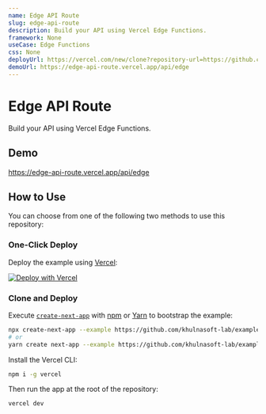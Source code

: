 ```yaml
---
name: Edge API Route
slug: edge-api-route
description: Build your API using Vercel Edge Functions.
framework: None
useCase: Edge Functions
css: None
deployUrl: https://vercel.com/new/clone?repository-url=https://github.com/khulnasoft-lab/examples/tree/main/edge-api-routes/hello-world&project-name=edge-api-route&repository-name=edge-api-route
demoUrl: https://edge-api-route.vercel.app/api/edge
---
```


# Edge API Route

Build your API using Vercel Edge Functions.

## Demo

https://edge-api-route.vercel.app/api/edge

## How to Use

You can choose from one of the following two methods to use this repository:

### One-Click Deploy

Deploy the example using [Vercel](https://vercel.com?utm_source=github&utm_medium=readme&utm_campaign=vercel-examples):

[![Deploy with Vercel](https://vercel.com/button)](https://vercel.com/new/git/external?repository-url=https://github.com/khulnasoft-lab/examples/tree/main/edge-api-routes/hello-world&project-name=edge-api-route&repository-name=edge-api-route)

### Clone and Deploy

Execute [`create-next-app`](https://github.com/khulnasoft-lab/next.js/tree/canary/packages/create-next-app) with [npm](https://docs.npmjs.com/cli/init) or [Yarn](https://yarnpkg.com/lang/en/docs/cli/create/) to bootstrap the example:

```bash
npx create-next-app --example https://github.com/khulnasoft-lab/examples/tree/main/edge-api-routes/api-route api-route
# or
yarn create next-app --example https://github.com/khulnasoft-lab/examples/tree/main/edge-api-routes/api-route api-route
```

Install the Vercel CLI:

```bash
npm i -g vercel
```

Then run the app at the root of the repository:

```bash
vercel dev
```
